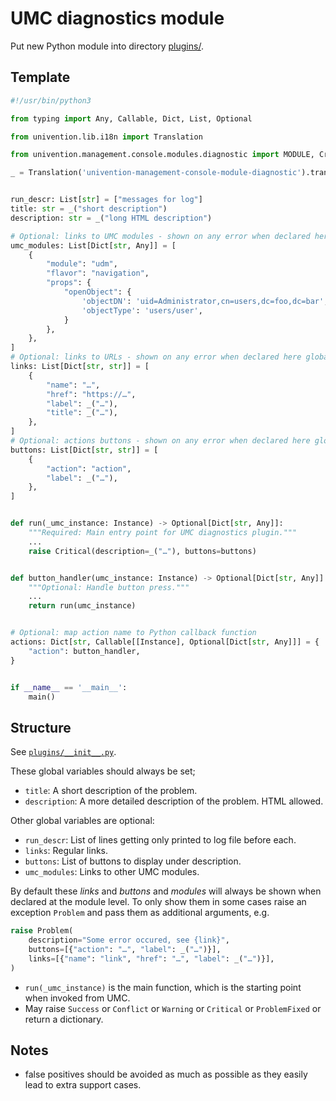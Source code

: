 UMC diagnostics module
======================

Put new Python module into directory [plugins/](umc/python/diagnostic/plugins/).

Template
--------

```python
#!/usr/bin/python3

from typing import Any, Callable, Dict, List, Optional

from univention.lib.i18n import Translation

from univention.management.console.modules.diagnostic import MODULE, Critical, Instance, ProblemFixed, Warning, main

_ = Translation('univention-management-console-module-diagnostic').translate


run_descr: List[str] = ["messages for log"]
title: str = _("short description")
description: str = _("long HTML description")

# Optional: links to UMC modules - shown on any error when declared here global
umc_modules: List[Dict[str, Any]] = [
	{
		"module": "udm",
		"flavor": "navigation",
		"props": {
			"openObject": {
				'objectDN': 'uid=Administrator,cn=users,dc=foo,dc=bar',
				'objectType': 'users/user',
			}
		},
	},
]
# Optional: links to URLs - shown on any error when declared here globally
links: List[Dict[str, str]] = [
	{
		"name": "…",
		"href": "https://…",
		"label": _("…"),
		"title": _("…"),
	},
]
# Optional: actions buttons - shown on any error when declared here globally
buttons: List[Dict[str, str]] = [
	{
		"action": "action",
		"label": _("…"),
	},
]


def run(_umc_instance: Instance) -> Optional[Dict[str, Any]]:
	"""Required: Main entry point for UMC diagnostics plugin."""
	...
	raise Critical(description=_("…"), buttons=buttons)


def button_handler(umc_instance: Instance) -> Optional[Dict[str, Any]]:
	"""Optional: Handle button press."""
	...
	return run(umc_instance)


# Optional: map action name to Python callback function
actions: Dict[str, Callable[[Instance], Optional[Dict[str, Any]]] = {
	"action": button_handler,
}


if __name__ == '__main__':
	main()
```

Structure
---------

See [`plugins/__init__.py`](umc/python/diagnostic/__init__.py).

These global variables should always be set;
- `title`: A short description of the problem.
- `description`: A more detailed description of the problem. HTML allowed.

Other global variables are optional:
- `run_descr`: List of lines getting only printed to log file before each.
- `links`: Regular links.
- `buttons`: List of buttons to display under description.
- `umc_modules`: Links to other UMC modules.

By default these *links* and *buttons* and *modules* will always be shown when declared at the module level.
To only show them in some cases raise an exception `Problem` and pass them as additional arguments, e.g.

```python
raise Problem(
	description="Some error occured, see {link}",
	buttons=[{"action": "…", "label": _("…")}],
	links=[{"name": "link", "href": "…", "label": _("…")}],
)
```

- `run(_umc_instance)` is the main function, which is the starting point when invoked from UMC.
- May raise `Success` or `Conflict` or `Warning` or `Critical` or `ProblemFixed` or return a dictionary.

Notes
-----

- false positives should be avoided as much as possible as they easily lead to extra support cases.
